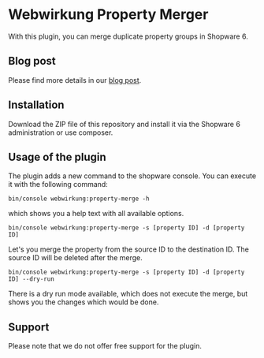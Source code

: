 # Webwirkung Property Merger
With this plugin, you can merge duplicate property groups in Shopware 6.

## Blog post
Please find more details in our [blog post](https://webwirkung.ch/blog/duplikate-von-eigenschaften-in-shopware-6-zusammenfuehren/).

## Installation
Download the ZIP file of this repository and install it via the Shopware 6 administration or use composer.

## Usage of the plugin
The plugin adds a new command to the shopware console. You can execute it with the following command:
```shell
bin/console webwirkung:property-merge -h
``` 
which shows you a help text with all available options.

```shell
bin/console webwirkung:property-merge -s [property ID] -d [property ID]
```
Let's you merge the property from the source ID to the destination ID. The source ID will be deleted after the merge.

```shell
bin/console webwirkung:property-merge -s [property ID] -d [property ID] --dry-run
```

There is a dry run mode available, which does not execute the merge, but shows you the changes which would be done.

## Support
Please note that we do not offer free support for the plugin.
